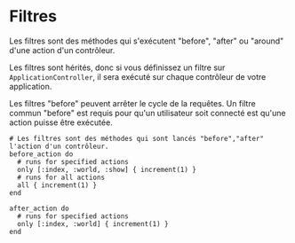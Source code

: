 # Filtres



Les filtres sont des méthodes qui s'exécutent "before", "after" ou "around" d'une action d'un contrôleur.

Les filtres sont hérités, donc si vous définissez un filtre sur `ApplicationController`, il sera exécuté sur chaque contrôleur de votre application.

Les filtres "before" peuvent arrêter le cycle de la requêtes. Un filtre commun "before" est requis pour qu'un utilisateur soit connecté est qu'une action puisse être exécutée. 

```crystal
# Les filtres sont des méthodes qui sont lancés "before","after" l'action d'un contrôleur.
before_action do
  # runs for specified actions
  only [:index, :world, :show] { increment(1) }
  # runs for all actions
  all { increment(1) }
end

after_action do
  # runs for specified actions
  only [:index, :world] { increment(1) }
end
```
